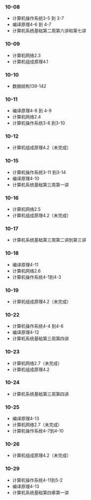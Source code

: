 ### 10-08
* 计算机操作系统3-5 到 3-7
* 编译原理4-6 到 4-7
* 计算机系统基础第二周第六讲和第七讲
### 10-09
* 计算机网络2.3
* 计算机组成原理4.1
### 10-10
* 数据结构139-142
### 10-11
* 编译原理4-8 到 4-9
* 计算机网络2.4
* 计算机操作系统3-8 到3-10
### 10-12
* 计算机组成原理4.2（未完成）
### 10-15
* 计算机操作系统3-11 到3-14
* 编译原理4-10
* 计算机系统基础第三周第一讲
### 10-16
* 计算机网络2.5
* 计算机组成原理4.2（未完成）
### 10-17
* 计算机系统基础第三周第二讲到第三讲
### 10-18
* 编译原理4-11
* 计算机网络2.6
* 计算机操作系统4-1到4-3
### 10-19
* 计算机组成原理4.2（未完成）
### 10-22
* 计算机操作系统4-4 到4-6
* 编译原理4-12
* 计算机系统基础第三周第四讲
### 10-23
* 计算机网络2.7（未完成）
* 计算机组成原理4.2
### 10-24
* 计算机系统基础第三周第四讲
### 10-25
* 编译原理4-13
* 计算机网络2.7（未完成）
* 计算机操作系统4-7到4-10
### 10-26
* 计算机组成原理4.2（未完成）
### 10-29
* 计算机操作系统4-11到5-2
* 编译原理4-13
* 计算机系统基础第四章第一讲